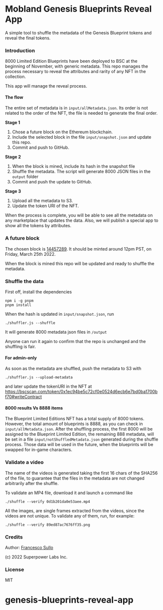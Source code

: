 # Mobland Genesis Blueprints Reveal App

A simple tool to shuffle the metadata of the Genesis Blueprint tokens and reveal the final tokens.

### Introduction

8000 Limited Edition Blueprints have been deployed to BSC at the beginning of November, with generic metadata. This repo manages the process necessary to reveal the attributes and rarity of any NFT in the collection.

This app will manage the reveal process.

#### The flow

The entire set of metadata is in `input/allMetadata.json`. Its order is not related to the order of the NFT, the file is needed to generate the final order.

**Stage 1**

1. Chose a future block on the Ethereum blockchain. 
2. Include the selected block in the file `input/snapshot.json` and update this repo.
3. Commit and push to GitHub.

**Stage 2**

1. When the block is mined, include its hash in the snapshot file
2. Shuffle the metadata. The script will generate 8000 JSON files in the `output` folder
3. Commit and push the update to GitHub. 

**Stage 3**
1. Upload all the metadata to S3. 
2. Update the token URI of the NFT.

When the process is complete, you will be able to see all the metadata on any marketplace that updates the data. Also, we will publish a special app to show all the tokens by attributes.


### A future block

The chosen block is [14457289](https://etherscan.io/block/14457289). It should be minted around 12pm PST, on Friday, March 25th 2022. 

When the block is mined this repo will be updated and ready to shuffle the metadata.

### Shuffle the data

First off, install the dependencies
``` 
npm i -g pnpm
pnpm install
```

When the hash is updated in `input/snapshot.json`, run
``` 
./shuffler.js --shuffle
```

It will generate 8000 metadata json files in `/output`

Anyone can run it again to confirm that the repo is unchanged and the shuffling is fair.

#### For admin-only
As soon as the metadata are shuffled, push the metadata to S3 with
```
./shuffler.js --upload-metadata
```
and later update the tokenURI in the NFT at https://bscscan.com/token/0x1ec94be5c72cf0e0524d6ecb6e7bd0ba1700bf70#writeContract

#### 8000 results Vs 8888 items

The Blueprint Limited Editions NFT has a total supply of 8000 tokens. However, the total amount of blueprints is 8888, as you can check in `input/allMetadata.json`. After the shuffling process, the first 8000 will be assigned to the Blueprint Limited Edition, the remaining 888 metadata, will be set in a file `input/notShuffledMetadata.json` generated during the shuffle process. Those data will be used in the future, when the blueprints will be swapped for in-game characters. 

### Validate a video

The name of the videos is generated taking the first 16 chars of the SHA256 of the file, to guarantee that the files in the metadata are not changed arbitrarily after the shuffle.

To validate an MP4 file, download it and launch a command like
``` 
./shuffle --verify 0d1b201da0e53aee.mp4
```

All the images, are single frames extracted from the videos, since the videos are not unique. To validate any of them, run, for example:
``` 
./shuffle --verify 89ed87ac7676ff35.png
```


### Credits

Author: [Francesco Sullo](https://github.com/sullof)

(c) 2022 Superpower Labs Inc.

### License
MIT
# genesis-blueprints-reveal-app
